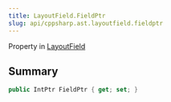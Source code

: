 ```yaml
---
title: LayoutField.FieldPtr
slug: api/cppsharp.ast.layoutfield.fieldptr
---
```

Property in [LayoutField](/api/cppsharp/ast/layoutfield)

## Summary



```csharp
public IntPtr FieldPtr { get; set; }
```

